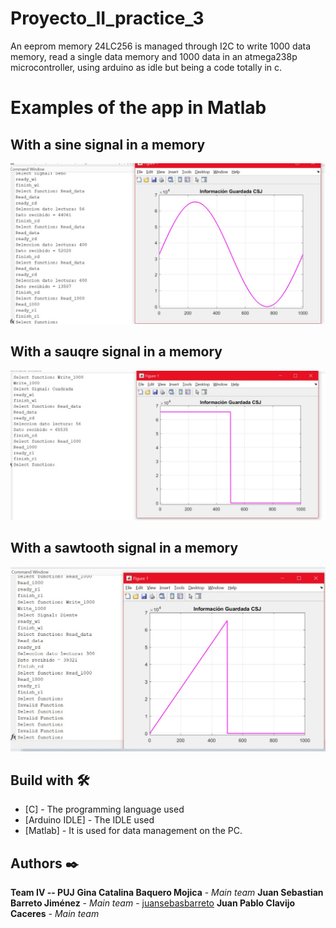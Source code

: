 # Proyecto_II_practice_3
An eeprom memory 24LC256 is managed through I2C to write 1000 data memory, read a single data memory and 1000 data in an atmega238p microcontroller, using arduino as idle but being a code totally in c.

# Examples of the app in Matlab
## With a sine signal in a memory
![](/Seno_memory.jpeg)
## With a sauqre signal in a memory
![](/Square_memory.jpeg)
## With a sawtooth signal in a memory
![](/Sawtooth_memory.jpeg)

## Build with 🛠️
* [C] - The programming language used
* [Arduino IDLE] - The IDLE used
* [Matlab] - It is used for data management on the PC.

## Authors ✒️
**Team IV -- PUJ**
**Gina Catalina Baquero Mojica** - *Main team*
**Juan Sebastian Barreto Jiménez** - *Main team* - [juansebasbarreto](https://github.com/juansebasbarreto)
**Juan Pablo Clavijo Caceres** - *Main team* 
